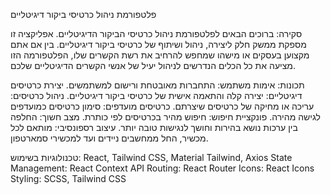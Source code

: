 פלטפורמת ניהול כרטיסי ביקור דיגיטליים

סקירה: ברוכים הבאים לפלטפורמת ניהול כרטיסי הביקור הדיגיטליים. אפליקציה זו מספקת ממשק חלק ליצירה, ניהול ושיתוף של כרטיסי ביקור דיגיטליים. בין אם אתם מקצוען בעסקים או מישהו שמחפש להרחיב את רשת הקשרים שלו, הפלטפורמה הזו מציעה את כל הכלים הנדרשים לניהול יעיל של אנשי הקשרים הדיגיטליים שלכם.

תכונות:
אימות משתמש: התחברות מאובטחת ורישום למשתמשים.
יצירת כרטיסים דיגיטליים: יצירה קלה והתאמה אישית של כרטיסי ביקור דיגיטליים.
ניהול כרטיסים: עריכה או מחיקה של כרטיסים שיצרתם.
כרטיסים מועדפים: סימון כרטיסים כמועדפים לגישה מהירה.
פונקציית חיפוש: חיפוש מהיר בכרטיסים לפי כותרת.
מצב חשוך: החלפה בין ערכות נושא בהירות וחושך לנגישות טובה יותר.
עיצוב רספונסיבי: מותאם לכל מכשיר, החל ממחשבים ניידים ועד למכשירי סמארטפון.

טכנולוגיות בשימוש:  React, Tailwind CSS, Material Tailwind, Axios State Management: React Context API Routing: React Router Icons: React Icons Styling: SCSS, Tailwind CSS
